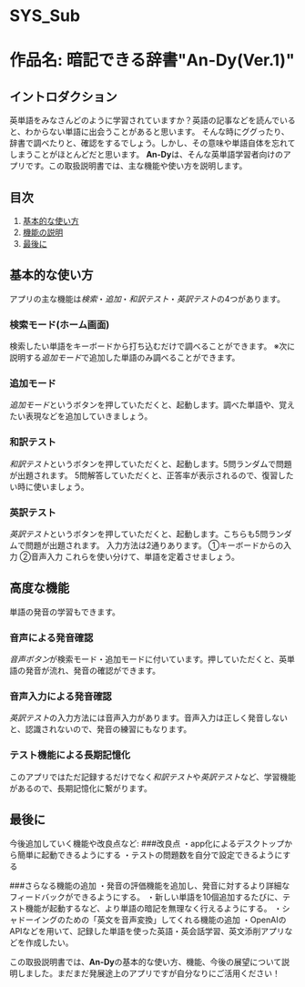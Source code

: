 # SYS_Sub
# 作品名: 暗記できる辞書"An-Dy(Ver.1)"

## イントロダクション

英単語をみなさんどのように学習されていますか？英語の記事などを読んでいると、わからない単語に出会うことがあると思います。
そんな時にググったり、辞書で調べたりと、確認をするでしょう。しかし、その意味や単語自体を忘れてしまうことがほとんどだと思います。
**An-Dy**は、そんな英単語学習者向けのアプリです。この取扱説明書では、主な機能や使い方を説明します。

## 目次

1. [基本的な使い方](#基本的な使い方)
2. [機能の説明](#高度な機能)
3. [最後に](#最後に)


## 基本的な使い方
アプリの主な機能は*検索*・*追加*・*和訳テスト*・*英訳テスト*の4つがあります。

### 検索モード(ホーム画面)
検索したい単語をキーボードから打ち込むだけで調べることができます。
※次に説明する*追加モード*で追加した単語のみ調べることができます。

### 追加モード
*追加モード*というボタンを押していただくと、起動します。調べた単語や、覚えたい表現などを追加していきましょう。

### 和訳テスト
*和訳テスト*というボタンを押していただくと、起動します。5問ランダムで問題が出題されます。
5問解答していただくと、正答率が表示されるので、復習したい時に使いましょう。

### 英訳テスト
*英訳テスト*というボタンを押していただくと、起動します。こちらも5問ランダムで問題が出題されます。
入力方法は2通りあります。
①キーボードからの入力
②音声入力
これらを使い分けて、単語を定着させましょう。


## 高度な機能
単語の発音の学習もできます。

### 音声による発音確認
*音声ボタン*が検索モード・追加モードに付いています。押していただくと、英単語の発音が流れ、発音の確認ができます。

### 音声入力による発音確認
*英訳テスト*の入力方法には音声入力があります。音声入力は正しく発音しないと、認識されないので、発音の練習にもなります。

### テスト機能による長期記憶化
このアプリではただ記録するだけでなく*和訳テスト*や*英訳テスト*など、学習機能があるので、長期記憶化に繋がります。

## 最後に

今後追加していく機能や改良点など:
###改良点
・app化によるデスクトップから簡単に起動できるようにする
・テストの問題数を自分で設定できるようにする

###さらなる機能の追加
・発音の評価機能を追加し、発音に対するより詳細なフィードバックができるようにする。
・新しい単語を10個追加するたびに、テスト機能が起動するなど、より単語の暗記を無理なく行えるようにする。
・シャドーイングのための「英文を音声変換」してくれる機能の追加
・OpenAIのAPIなどを用いて、記録した単語を使った英語・英会話学習、英文添削アプリなどを作成したい。

この取扱説明書では、**An-Dy**の基本的な使い方、機能、今後の展望について説明しました。まだまだ発展途上のアプリですが自分なりにご活用ください！
